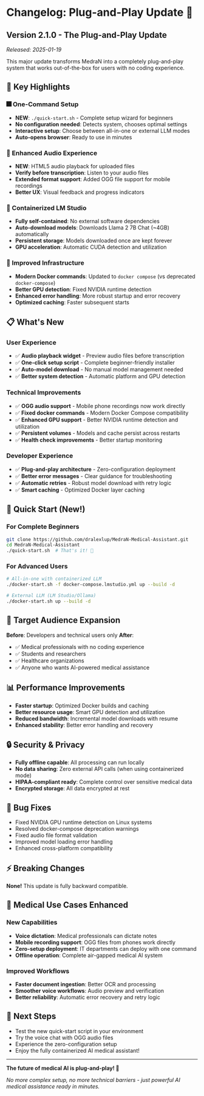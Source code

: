 # Changelog: Plug-and-Play Update 🚀

## Version 2.1.0 - The Plug-and-Play Update
*Released: 2025-01-19*

This major update transforms MedraN into a completely plug-and-play system that works out-of-the-box for users with no coding experience.

## 🎯 Key Highlights

### 🎆 One-Command Setup
- **NEW**: `./quick-start.sh` - Complete setup wizard for beginners
- **No configuration needed**: Detects system, chooses optimal settings
- **Interactive setup**: Choose between all-in-one or external LLM modes
- **Auto-opens browser**: Ready to use in minutes

### 🎵 Enhanced Audio Experience
- **NEW**: HTML5 audio playback for uploaded files
- **Verify before transcription**: Listen to your audio files
- **Extended format support**: Added OGG file support for mobile recordings
- **Better UX**: Visual feedback and progress indicators

### 🐳 Containerized LM Studio
- **Fully self-contained**: No external software dependencies
- **Auto-download models**: Downloads Llama 2 7B Chat (~4GB) automatically
- **Persistent storage**: Models downloaded once are kept forever
- **GPU acceleration**: Automatic CUDA detection and utilization

### 🔧 Improved Infrastructure
- **Modern Docker commands**: Updated to `docker compose` (vs deprecated `docker-compose`)
- **Better GPU detection**: Fixed NVIDIA runtime detection
- **Enhanced error handling**: More robust startup and error recovery
- **Optimized caching**: Faster subsequent starts

## 📋 What's New

### User Experience
- ✅ **Audio playback widget** - Preview audio files before transcription
- ✅ **One-click setup script** - Complete beginner-friendly installer
- ✅ **Auto-model download** - No manual model management needed
- ✅ **Better system detection** - Automatic platform and GPU detection

### Technical Improvements
- ✅ **OGG audio support** - Mobile phone recordings now work directly
- ✅ **Fixed docker commands** - Modern Docker Compose compatibility
- ✅ **Enhanced GPU support** - Better NVIDIA runtime detection and utilization
- ✅ **Persistent volumes** - Models and cache persist across restarts
- ✅ **Health check improvements** - Better startup monitoring

### Developer Experience
- ✅ **Plug-and-play architecture** - Zero-configuration deployment
- ✅ **Better error messages** - Clear guidance for troubleshooting
- ✅ **Automatic retries** - Robust model download with retry logic
- ✅ **Smart caching** - Optimized Docker layer caching

## 🚀 Quick Start (New!)

### For Complete Beginners
```bash
git clone https://github.com/dralexlup/MedraN-Medical-Assistant.git
cd MedraN-Medical-Assistant
./quick-start.sh  # That's it! 🎉
```

### For Advanced Users
```bash
# All-in-one with containerized LLM
./docker-start.sh -f docker-compose.lmstudio.yml up --build -d

# External LLM (LM Studio/Ollama)  
./docker-start.sh up --build -d
```

## 🎯 Target Audience Expansion

**Before**: Developers and technical users only
**After**: 
- ✅ Medical professionals with no coding experience
- ✅ Students and researchers 
- ✅ Healthcare organizations
- ✅ Anyone who wants AI-powered medical assistance

## 📊 Performance Improvements

- **Faster startup**: Optimized Docker builds and caching
- **Better resource usage**: Smart GPU detection and utilization
- **Reduced bandwidth**: Incremental model downloads with resume
- **Enhanced stability**: Better error handling and recovery

## 🔒 Security & Privacy

- **Fully offline capable**: All processing can run locally
- **No data sharing**: Zero external API calls (when using containerized mode)
- **HIPAA-compliant ready**: Complete control over sensitive medical data
- **Encrypted storage**: All data encrypted at rest

## 🐛 Bug Fixes

- Fixed NVIDIA GPU runtime detection on Linux systems
- Resolved docker-compose deprecation warnings
- Fixed audio file format validation
- Improved model loading error handling
- Enhanced cross-platform compatibility

## ⚡ Breaking Changes

**None!** This update is fully backward compatible.

## 🏥 Medical Use Cases Enhanced

### New Capabilities
- **Voice dictation**: Medical professionals can dictate notes
- **Mobile recording support**: OGG files from phones work directly  
- **Zero-setup deployment**: IT departments can deploy with one command
- **Offline operation**: Complete air-gapped medical AI system

### Improved Workflows  
- **Faster document ingestion**: Better OCR and processing
- **Smoother voice workflows**: Audio preview and verification
- **Better reliability**: Automatic error recovery and retry logic

## 🎯 Next Steps

- Test the new quick-start script in your environment
- Try the voice chat with OGG audio files
- Experience the zero-configuration setup
- Enjoy the fully containerized AI medical assistant!

---

**The future of medical AI is plug-and-play! 🚀**

*No more complex setup, no more technical barriers - just powerful AI medical assistance ready in minutes.*
